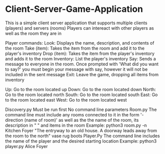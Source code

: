 # Client-Server-Game-Application
This is a simple client server application that supports multiple clients (players) and servers (rooms)
Players can intereact with other players as well as the room they are in

Player commands:
  Look: Displays the name, description, and contents of the room
  Take (item): Takes the item from the room and add it to the player's inventory
  Drop (item): Takes the item from the player's inventory and adds it to the room
  Inventory: List the player's inventory
  Say: Sends a message to everyone in the room. Once prompted with 'What did you want to say?' you must begin your message with say, however it will not be included in the sent message
  Exit: Leave the game, dropping all items from inventory
  
  Up: Go to the room located up
  Down: Go to the room located down
  North: Go to the room located north
  South: Go to the room located south
  East: Go to the room located east
  West: Go to the room located west
  
Discovery.py
  Must be run first
  No command line parameters
Room.py
  The command line must include any rooms connected to it in the form '-direction (name of room)' as well as the the name of the room, its description in " " and items in the room
  Example: python3 room.py -n Kitchen Foyer "The entryway to an old house. A doorway leads away from the room to the north" vase rug boots
Player.Py
  The command line includes the name of the player and the desired starting location
  Example: python3 player.py Alice Foyer
